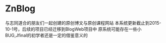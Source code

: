 # ZnBlog
与志同道合的朋友们一起创建的原创博文与原创课程网站
本系统更新截止到2015-10-1号，后续的项目已经迁移到BlogWeb项目中
原系统可能存在一些小BUG,Jfinal的初学者还是一定的借鉴意义的
